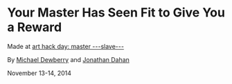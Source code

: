 Your Master Has Seen Fit to Give You a Reward
================

Made at [art hack day: master ---slave---](arthackday.org/master-slave)

By [Michael Dewberry](dewb.org) and [Jonathan Dahan](http://jonathan.is/)

November 13-14, 2014
